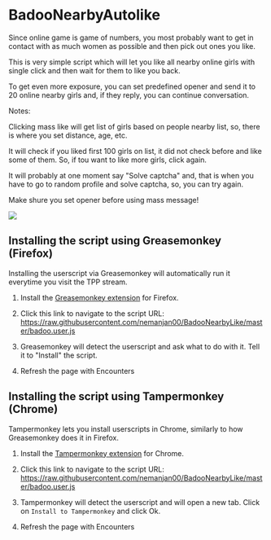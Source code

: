 # BadooNearbyAutolike

Since online game is game of numbers, you most probably want to get in contact with as much women as possible and then pick out ones you like.

This is very simple script which will let you like all nearby online girls with single click and then wait for them to like you back.

To get even more exposure, you can set predefined opener and send it to 20 online nearby girls and, if they reply, you can continue conversation.

Notes:

Clicking mass like will get list of girls based on people nearby list, so, there is where you set distance, age, etc.

It will check if you liked first 100 girls on list, it did not check before and like some of them. So, if tou want to like more girls, click again.

It will probably at one moment say "Solve captcha" and, that is when you have to go to random profile and solve captcha, so, you can try again.

Make shure you set opener before using mass message! 

![](https://raw.githubusercontent.com/nemanjan00/BadooNearbyLike/master/screenshot/screenshot.png)

## Installing the script using Greasemonkey (Firefox)

Installing the userscript via Greasemonkey will automatically run it everytime you visit the TPP stream.

1. Install the [Greasemonkey extension](https://addons.mozilla.org/en-US/firefox/addon/greasemonkey/) for Firefox.

2. Click this link to navigate to the script URL: https://raw.githubusercontent.com/nemanjan00/BadooNearbyLike/master/badoo.user.js

3. Greasemonkey will detect the userscript and ask what to do with it. Tell it to "Install" the script.

4. Refresh the page with Encounters


## Installing the script using Tampermonkey (Chrome)

Tampermonkey lets you install userscripts in Chrome, similarly to how Greasemonkey does it in Firefox.

1. Install the [Tampermonkey extension](https://chrome.google.com/webstore/detail/tampermonkey/dhdgffkkebhmkfjojejmpbldmpobfkfo/related) for Chrome.

2. Click this link to navigate to the script URL: https://raw.githubusercontent.com/nemanjan00/BadooNearbyLike/master/badoo.user.js

3. Tampermonkey will detect the userscript and will open a new tab. Click on `Install to Tampermonkey` and click Ok.

4. Refresh the page with Encounters

